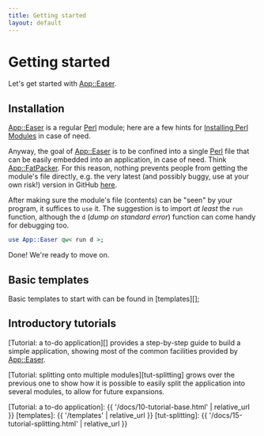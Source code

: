 ```yaml
---
title: Getting started
layout: default
---
```


# Getting started

Let's get started with [App::Easer][].

## Installation

[App::Easer][] is a regular [Perl][] module; here are a few hints for
[Installing Perl Modules][] in case of need.

Anyway, the goal of [App::Easer][] is to be confined into a single
[Perl][] file that can be easily embedded into an application, in case of
need. Think [App::FatPacker][]. For this reason, nothing prevents people
from getting the module's file directly, e.g. the very latest (and
possibly buggy, use at your own risk!) version in GitHub [here][latest].

After making sure the module's file (contents) can be "seen" by your
program, it suffices to `use` it. The suggestion is to import *at least*
the `run` function, although the `d` (*dump on standard error*) function
can come handy for debugging too.

```perl
use App::Easer qw< run d >;
```

Done! We're ready to move on.

## Basic templates

Basic templates to start with can be found in [templates][];


## Introductory tutorials

[Tutorial: a to-do application][] provides a step-by-step guide to build
a simple application, showing most of the common facilities provided by
[App::Easer][].

[Tutorial: splitting onto multiple modules][tut-splitting] grows over
the previous one to show how it is possible to easily split the
application into several modules, to allow for future expansions.


[App::Easer]: https://metacpan.org/pod/App::Easer
[Installing Perl Modules]: https://github.polettix.it/ETOOBUSY/2020/01/04/installing-perl-modules/
[Perl]: https://www.perl.org/
[App::FatPacker]: https://metacpan.org/pod/App::FatPacker
[latest]: https://raw.githubusercontent.com/polettix/App-Easer/main/lib/App/Easer.pm
[download]: templates/getting-started.pl
[Tutorial: a to-do application]: {{ '/docs/10-tutorial-base.html' | relative_url }}
[templates]: {{ '/templates' | relative_url }}
[tut-splitting]: {{ '/docs/15-tutorial-splitting.html' | relative_url }}
